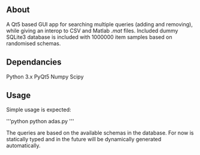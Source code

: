 ## About

A Qt5 based GUI app for searching multiple queries (adding and removing), while giving an interop to CSV and Matlab *.mat* files. Included dummy SQLite3 database is included with 1000000 item samples based on randomised schemas.

## Dependancies

Python 3.x
PyQt5
Numpy
Scipy

## Usage

Simple usage is expected:

'''python
python adas.py
'''

The queries are based on the available schemas in the database. For now is statically typed and in the future will be dynamically generated automatically.
